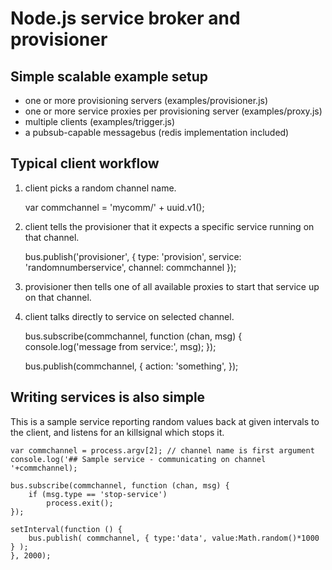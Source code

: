 Node.js service broker and provisioner
======================================

Simple scalable example setup
-----------------------------
 
* one or more provisioning servers (examples/provisioner.js) 
* one or more service proxies per provisioning server (examples/proxy.js)
* multiple clients (examples/trigger.js)
* a pubsub-capable messagebus (redis implementation included)

Typical client workflow
-----------------------

1. client picks a random channel name.

	var commchannel = 'mycomm/' + uuid.v1();


2. client tells the provisioner that it expects a specific service running on that channel.

	bus.publish('provisioner', { 
		type: 'provision',
		service: 'randomnumberservice',
		channel: commchannel
	});


3. provisioner then tells one of all available proxies to start that service up on that channel.

4. client talks directly to service on selected channel.

	bus.subscribe(commchannel, function (chan, msg) {
		console.log('message from service:', msg);
	});

	bus.publish(commchannel, {
		action: 'something',
	});


Writing services is also simple
-------------------------------

This is a sample service reporting random values back at given intervals to the client, and listens for an killsignal which stops it.

	var commchannel = process.argv[2]; // channel name is first argument 
	console.log('## Sample service - communicating on channel '+commchannel);

	bus.subscribe(commchannel, function (chan, msg) {
		if (msg.type == 'stop-service')
			process.exit();
	});
	
	setInterval(function () { 
		bus.publish( commchannel, { type:'data', value:Math.random()*1000 } );
	}, 2000);
	

	